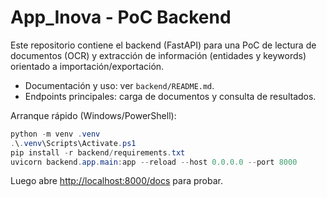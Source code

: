 # App_Inova - PoC Backend

Este repositorio contiene el backend (FastAPI) para una PoC de lectura de documentos (OCR) y extracción de información (entidades y keywords) orientado a importación/exportación.

- Documentación y uso: ver `backend/README.md`.
- Endpoints principales: carga de documentos y consulta de resultados.

Arranque rápido (Windows/PowerShell):

```powershell
python -m venv .venv
.\.venv\Scripts\Activate.ps1
pip install -r backend/requirements.txt
uvicorn backend.app.main:app --reload --host 0.0.0.0 --port 8000
```

Luego abre <http://localhost:8000/docs> para probar.
